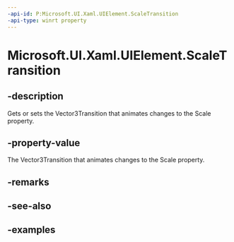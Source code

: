 ```yaml
---
-api-id: P:Microsoft.UI.Xaml.UIElement.ScaleTransition
-api-type: winrt property
---
```


<!-- Property syntax.
public Vector3Transition ScaleTransition { get;  set; }
-->

# Microsoft.UI.Xaml.UIElement.ScaleTransition

## -description
Gets or sets the Vector3Transition that animates changes to the Scale property.

## -property-value

The Vector3Transition that animates changes to the Scale property.

## -remarks

## -see-also

## -examples

